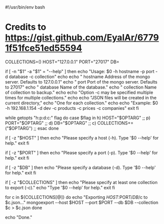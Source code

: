 #!/usr/bin/env bash

# Credits to https://gist.github.com/EyalAr/67791f51fce51ed55594

COLLECTIONS=()
HOST="127.0.0.1"
PORT="27017"
DB=

if [ -n "$1" -a "$1" = "--help" ]
then
    echo "Usage: $0 -h hostname -p port - d database -c collection"
    echo
    echo "  hostname    Address of the mongo server. Defaults to 127.0.0.1"
    echo "  port        Port of the mongo server. Defaults to 27017"
    echo "  database    Name of the database."
    echo "  collection  Name of collection to backup."
    echo 
    echo "Option -c may be specified multiple times for multiple collections."
    echo
    echo "JSON files will be created in the current directory,"
    echo "One for each collection."
    echo
    echo "Example: $0 -h 192.168.1.154 -d dev -c products -c prices -c companies"
    exit
fi

while getopts "h:p:d:c:" flag
do
    case $flag in
        h) HOST="$OPTARG" ;;
        p) PORT="$OPTARG" ;;
        d) DB="$OPTARG" ;;
        c) COLLECTIONS+=("$OPTARG") ;;
    esac
done

if [ -z "$HOST" ]
then
    echo "Please specify a host (-h). Type '$0 --help' for help."
    exit
fi

if [ -z "$PORT" ]
then
    echo "Please specify a port (-p). Type '$0 --help' for help."
    exit
fi

if [ -z "$DB" ]
then
    echo "Please specify a database (-d). Type '$0 --help' for help."
    exit
fi

if [ -z "$COLLECTIONS" ]
then
    echo "Please specify at least one collection to export (-c)."
    echo "Type '$0 --help' for help."
    exit
fi

for c in ${COLLECTIONS[@]}
do
    echo "Exporting $HOST:$PORT/$DB/$c to $c.json..."
    mongoexport --host $HOST --port $PORT --db $DB --collection $c > $c.json
done

echo "Done."
